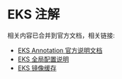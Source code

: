 # EKS 注解

相关内容已合并到官方文档，相关链接:

* [EKS Annotation 官方说明文档](https://cloud.tencent.com/document/product/457/44173)
* [EKS 全局配置说明](https://cloud.tencent.com/document/product/457/71915)
* [EKS 镜像缓存](https://cloud.tencent.com/document/product/457/65908)
